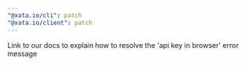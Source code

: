 ```yaml
---
"@xata.io/cli": patch
"@xata.io/client": patch
---
```


Link to our docs to explain how to resolve the 'api key in browser' error message 

